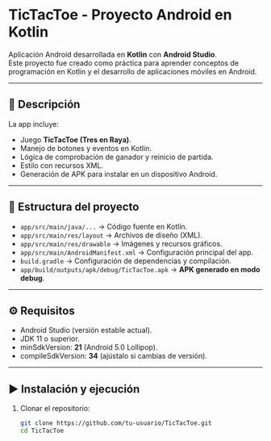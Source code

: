# TicTacToe - Proyecto Android en Kotlin

Aplicación Android desarrollada en **Kotlin** con **Android Studio**.  
Este proyecto fue creado como práctica para aprender conceptos de programación en Kotlin y el desarrollo de aplicaciones móviles en Android.

---

## 🚀 Descripción
La app incluye:
- Juego **TicTacToe (Tres en Raya)**.  
- Manejo de botones y eventos en Kotlin.  
- Lógica de comprobación de ganador y reinicio de partida.  
- Estilo con recursos XML.  
- Generación de APK para instalar en un dispositivo Android.

---

## 📂 Estructura del proyecto
- `app/src/main/java/...` → Código fuente en Kotlin.  
- `app/src/main/res/layout` → Archivos de diseño (XML).  
- `app/src/main/res/drawable` → Imágenes y recursos gráficos.  
- `app/src/main/AndroidManifest.xml` → Configuración principal del app.  
- `build.gradle` → Configuración de dependencias y compilación.  
- `app/build/outputs/apk/debug/TicTacToe.apk` → **APK generado en modo debug**.  

---

## ⚙️ Requisitos
- Android Studio (versión estable actual).  
- JDK 11 o superior.  
- minSdkVersion: **21** (Android 5.0 Lollipop).  
- compileSdkVersion: **34** (ajústalo si cambias de versión).  

---

## ▶️ Instalación y ejecución
1. Clonar el repositorio:
   ```bash
   git clone https://github.com/tu-usuario/TicTacToe.git
   cd TicTacToe
